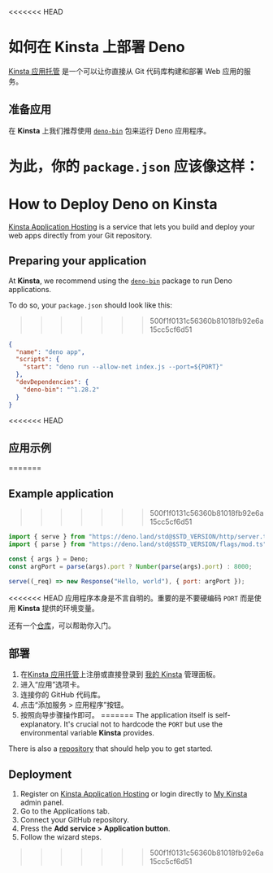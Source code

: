 <<<<<<< HEAD
# 如何在 Kinsta 上部署 Deno

[Kinsta 应用托管](https://kinsta.com/application-hosting) 是一个可以让你直接从
Git 代码库构建和部署 Web 应用的服务。

## 准备应用

在 **Kinsta** 上我们推荐使用
[`deno-bin`](https://www.npmjs.com/package/deno-bin) 包来运行 Deno 应用程序。

为此，你的 `package.json` 应该像这样：
=======
# How to Deploy Deno on Kinsta

[Kinsta Application Hosting](https://kinsta.com/application-hosting) is a
service that lets you build and deploy your web apps directly from your Git
repository.

## Preparing your application

At **Kinsta**, we recommend using the
[`deno-bin`](https://www.npmjs.com/package/deno-bin) package to run Deno
applications.

To do so, your `package.json` should look like this:
>>>>>>> 500f1f0131c56360b81018fb92e6a15cc5cf6d51

```json
{
  "name": "deno app",
  "scripts": {
    "start": "deno run --allow-net index.js --port=${PORT}"
  },
  "devDependencies": {
    "deno-bin": "^1.28.2"
  }
}
```

<<<<<<< HEAD
## 应用示例
=======
## Example application
>>>>>>> 500f1f0131c56360b81018fb92e6a15cc5cf6d51

```js
import { serve } from "https://deno.land/std@$STD_VERSION/http/server.ts";
import { parse } from "https://deno.land/std@$STD_VERSION/flags/mod.ts";

const { args } = Deno;
const argPort = parse(args).port ? Number(parse(args).port) : 8000;

serve((_req) => new Response("Hello, world"), { port: argPort });
```

<<<<<<< HEAD
应用程序本身是不言自明的。重要的是不要硬编码 `PORT` 而是使用 **Kinsta**
提供的环境变量。

还有一个[仓库](https://github.com/kinsta/hello-world-deno)，可以帮助你入门。

## 部署

1. 在[Kinsta 应用托管](https://kinsta.com/signup/?product_type=app-db)上注册或直接登录到
   [我的 Kinsta](https://my.kinsta.com/) 管理面板。
2. 进入“应用”选项卡。
3. 连接你的 GitHub 代码库。
4. 点击“添加服务 > 应用程序”按钮。
5. 按照向导步骤操作即可。
=======
The application itself is self-explanatory. It's crucial not to hardcode the
`PORT` but use the environmental variable **Kinsta** provides.

There is also a [repository](https://github.com/kinsta/hello-world-deno) that
should help you to get started.

## Deployment

1. Register on
   [Kinsta Application Hosting](https://kinsta.com/signup/?product_type=app-db)
   or login directly to [My Kinsta](https://my.kinsta.com/) admin panel.
2. Go to the Applications tab.
3. Connect your GitHub repository.
4. Press the **Add service > Application button**.
5. Follow the wizard steps.
>>>>>>> 500f1f0131c56360b81018fb92e6a15cc5cf6d51
